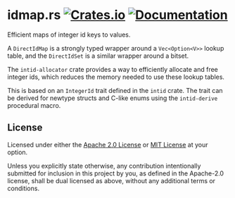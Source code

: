 idmap.rs [![Crates.io](https://img.shields.io/crates/v/idmap.svg)](https://crates.io/crates/idmap) [![Documentation](https://docs.rs/idmap/badge.svg)](https://docs.rs/idmap)
==========
Efficient maps of integer id keys to values.

A `DirectIdMap` is a strongly typed wrapper around a `Vec<Option<V>>` lookup table, and the `DirectIdSet` is a similar wrapper around a bitset.

The `intid-allocator` crate provides a way to efficiently allocate and free integer ids,
which reduces the memory needed to use these lookup tables.

This is based on an `IntegerId` trait defined in the `intid` crate.
The trait can be derived for newtype structs and C-like enums using the `intid-derive` procedural macro.

## License
Licensed under either the [Apache 2.0 License](./LICENSE-APACHE.txt) or [MIT License](./LICENSE-MIT.txt) at your option.

Unless you explicitly state otherwise, any contribution intentionally submitted for inclusion in this project by you, as defined in the Apache-2.0 license, shall be dual licensed as above, without any additional terms or conditions.
